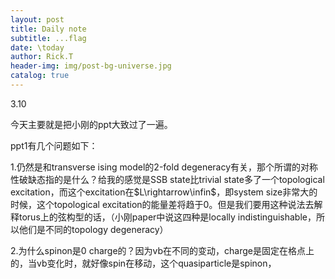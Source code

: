 ```yaml
---
layout: post
title: Daily note
subtitle: ...flag
date: \today
author: Rick.T
header-img: img/post-bg-universe.jpg
catalog: true
---
```


3.10

今天主要就是把小刚的ppt大致过了一遍。

ppt1有几个问题如下：

1.仍然是和transverse ising model的2-fold degeneracy有关，那个所谓的对称性破缺态指的是什么？给我的感觉是SSB state比trivial state多了一个topological excitation，而这个excitation在$L\rightarrow\infin$，即system size非常大的时候，这个topological excitation的能量差将趋于0。但是我们要用这种说法去解释torus上的弦构型的话，（小刚paper中说这四种是locally indistinguishable，所以他们是不同的topology degeneracy）

2.为什么spinon是0 charge的？因为vb在不同的变动，charge是固定在格点上的，当vb变化时，就好像spin在移动，这个quasiparticle是spinon，


